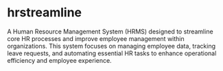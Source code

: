 # hrstreamline
A Human Resource Management System (HRMS) designed to streamline core HR processes and improve employee management within organizations. This system focuses on managing employee data, tracking leave requests, and automating essential HR tasks to enhance operational efficiency and employee experience.

